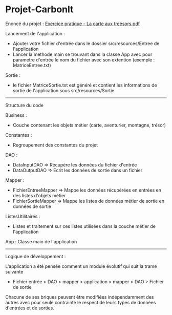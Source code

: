 # Projet-CarbonIt

Enoncé du projet :
[Exercice pratique - La carte aux treėsors.pdf](https://github.com/AlexisRelin/Projet-CarbonIt/files/10960636/Exercice.pratique.-.La.carte.aux.treesors.pdf)

Lancement de l'application :
- Ajouter votre fichier d'entrée dans le dossier src/resources/Entree de l'application
- Lancer la methode main se trouvant dans la classe App avec pour parametre d'entrée le nom du fichier avec son extention (exemple : MatriceEntree.txt)

Sortie :
- le fichier MatriceSortie.txt est généré et contient les informations de sortie de l'application sous src/resources/Sortie

____________________________________________________________________________________
Structure du code

Business : 
- Couche contenant les objets métier (carte, aventurier, montagne, trésor) 

Constantes : 
- Regroupement des constantes du projet

DAO :
- DataInputDAO => Récupère les données du fichier d'entrée
- DataOutputDAO => Ecrit les données de sortie dans un fichier

Mapper :
- FichierEntreeMapper => Mappe les données récupérées en entrées en des listes d'objets métier
- FichierSortieMapper => Mappe les listes de données métier de sortie en données de sortie

ListesUtilitaires : 
- Listes et traitement sur ces listes utilisées dans la couche métier de l'application

App : Classe main de l'application
____________________________________________________________________________________
Logique de développement :

L'application a été pensée comment un module évolutif qui suit la trame suivante
- Fichier entrée > DAO > mapper > application > mapper > DAO > Fichier de sortie

Chacune de ses briques peuvent être modifiées indépendamment des autres avec pour seule contrainte le respect de leurs types de données d'entrées et de sorties. 
